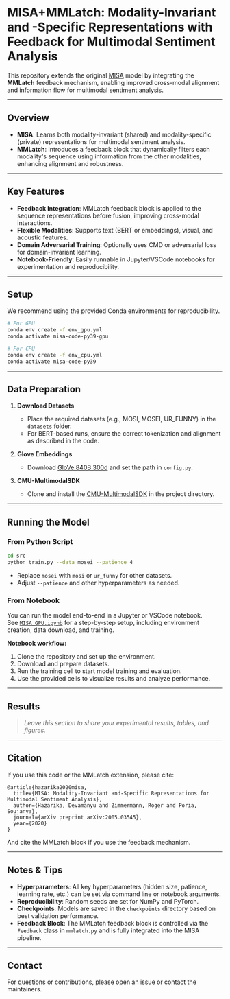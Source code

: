 # MISA+MMLatch: Modality-Invariant and -Specific Representations with Feedback for Multimodal Sentiment Analysis

This repository extends the original [MISA](https://arxiv.org/pdf/2005.03545.pdf) model by integrating the **MMLatch** feedback mechanism, enabling improved cross-modal alignment and information flow for multimodal sentiment analysis.

---

## Overview

- **MISA**: Learns both modality-invariant (shared) and modality-specific (private) representations for multimodal sentiment analysis.
- **MMLatch**: Introduces a feedback block that dynamically filters each modality's sequence using information from the other modalities, enhancing alignment and robustness.

---

## Key Features

- **Feedback Integration**: MMLatch feedback block is applied to the sequence representations before fusion, improving cross-modal interactions.
- **Flexible Modalities**: Supports text (BERT or embeddings), visual, and acoustic features.
- **Domain Adversarial Training**: Optionally uses CMD or adversarial loss for domain-invariant learning.
- **Notebook-Friendly**: Easily runnable in Jupyter/VSCode notebooks for experimentation and reproducibility.

---

## Setup

We recommend using the provided Conda environments for reproducibility.

```bash
# For GPU
conda env create -f env_gpu.yml
conda activate misa-code-py39-gpu

# For CPU
conda env create -f env_cpu.yml
conda activate misa-code-py39
```

---

## Data Preparation

1. **Download Datasets**  
   - Place the required datasets (e.g., MOSI, MOSEI, UR_FUNNY) in the `datasets` folder.
   - For BERT-based runs, ensure the correct tokenization and alignment as described in the code.

2. **Glove Embeddings**  
   - Download [GloVe 840B 300d](http://nlp.stanford.edu/data/glove.840B.300d.zip) and set the path in `config.py`.

3. **CMU-MultimodalSDK**  
   - Clone and install the [CMU-MultimodalSDK](https://github.com/CMU-MultiComp-Lab/CMU-MultimodalSDK) in the project directory.

---

## Running the Model

### From Python Script

```bash
cd src
python train.py --data mosei --patience 4
```
- Replace `mosei` with `mosi` or `ur_funny` for other datasets.
- Adjust `--patience` and other hyperparameters as needed.

### From Notebook

You can run the model end-to-end in a Jupyter or VSCode notebook.  
See [`MISA_GPU.ipynb`](MISA_GPU.ipynb) for a step-by-step setup, including environment creation, data download, and training.

**Notebook workflow:**
1. Clone the repository and set up the environment.
2. Download and prepare datasets.
3. Run the training cell to start model training and evaluation.
4. Use the provided cells to visualize results and analyze performance.

---

## Results

> _Leave this section to share your experimental results, tables, and figures._

---

## Citation

If you use this code or the MMLatch extension, please cite:

```
@article{hazarika2020misa,
  title={MISA: Modality-Invariant and-Specific Representations for Multimodal Sentiment Analysis},
  author={Hazarika, Devamanyu and Zimmermann, Roger and Poria, Soujanya},
  journal={arXiv preprint arXiv:2005.03545},
  year={2020}
}
```
And cite the MMLatch block if you use the feedback mechanism.

---

## Notes & Tips

- **Hyperparameters**: All key hyperparameters (hidden size, patience, learning rate, etc.) can be set via command line or notebook arguments.
- **Reproducibility**: Random seeds are set for NumPy and PyTorch.
- **Checkpoints**: Models are saved in the `checkpoints` directory based on best validation performance.
- **Feedback Block**: The MMLatch feedback block is controlled via the `Feedback` class in `mmlatch.py` and is fully integrated into the MISA pipeline.

---

## Contact

For questions or contributions, please open an issue or contact the maintainers.
